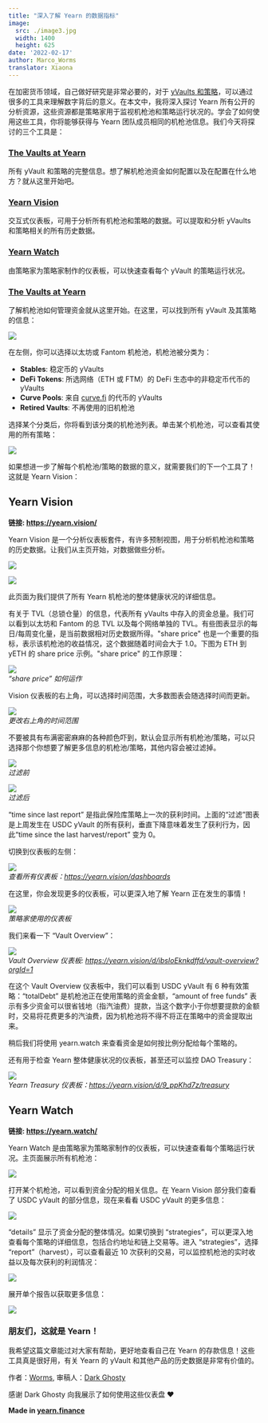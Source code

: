 ```yaml
---
title: "深入了解 Yearn 的数据指标"
image:
  src: ./image3.jpg
  width: 1400
  height: 625
date: '2022-02-17'
author: Marco_Worms
translator: Xiaona
---
```


在加密货币领域，自己做好研究是非常必要的，对于 [yVaults 和策略](https://medium.com/iearn/yearn-finance-explained-what-are-vaults-and-strategies-96970560432)，可以通过很多的工具来理解数字背后的意义。在本文中，我将深入探讨  Yearn 所有公开的分析资源，这些资源都是策略家用于监视机枪池和策略运行状况的。学会了如何使用这些工具，你将能够获得与 Yearn 团队成员相同的机枪池信息。我们今天将探讨的三个工具是：

### **[The Vaults at Yearn](https://vaults.yearn.finance/)**

所有 yVault 和策略的完整信息。想了解机枪池资金如何配置以及在配置在什么地方？就从这里开始吧。

### **[Yearn Vision](https://yearn.vision/)**

交互式仪表板，可用于分析所有机枪池和策略的数据。可以提取和分析 yVaults 和策略相关的所有历史数据。

### **[Yearn Watch](https://yearn.watch/)**

由策略家为策略家制作的仪表板，可以快速查看每个 yVault 的策略运行状况。

### **[The Vaults at Yearn](https://vaults.yearn.finance/)**

了解机枪池如何管理资金就从这里开始。在这里，可以找到所有 yVault 及其策略的信息：

![](./image1.jpg?w=1211&h=733)

在左侧，你可以选择以太坊或 Fantom 机枪池，机枪池被分类为：

- **Stables**: 稳定币的 yVaults
- **DeFi Tokens**: 所选网络（ETH 或 FTM）的 DeFi 生态中的非稳定币代币的 yVaults
- **Curve Pools**: 来自 [curve.fi](https://curve.fi/) 的代币的 yVaults
- **Retired Vaults**: 不再使用的旧机枪池

选择某个分类后，你将看到该分类的机枪池列表。单击某个机枪池，可以查看其使用的所有策略：

![](./image2.jpg?w=897&h=856)

如果想进一步了解每个机枪池/策略的数据的意义，就需要我们的下一个工具了！这就是 Yearn Vision：

## **Yearn Vision**

**链接: https://yearn.vision/**

Yearn Vision 是一个分析仪表板套件，有许多预制视图，用于分析机枪池和策略的历史数据。让我们从主页开始，对数据做些分析。

![](./image3.jpg?w=1400&h=625)

![](./image4.jpg?w=1400&h=445)

此页面为我们提供了所有 Yearn 机枪池的整体健康状况的详细信息。

有关于 TVL（总锁仓量）的信息，代表所有 yVaults 中存入的资金总量。我们可以看到以太坊和 Fantom 的总 TVL 以及每个网络单独的 TVL。有些图表显示的每日/每周变化量，是当前数据相对历史数据所得。"share price" 也是一个重要的指标，表示该机枪池的收益情况，这个数据随着时间会大于 1.0。下图为 ETH 到 yETH 的 share price 示例。"share price" 的工作原理：

![](./image5.jpg?w=1400&h=849)\
*“share price” 如何运作*

Vision 仪表板的右上角，可以选择时间范围，大多数图表会随选择时间而更新。

![](./image6.jpg?w=226&h=469)\
*更改右上角的时间范围*

不要被具有布满密密麻麻的各种颜色吓到，默认会显示所有机枪池/策略，可以只选择那个你想要了解更多信息的机枪池/策略，其他内容会被过滤掉。

![](./image7.jpg?w=884&h=231)\
*过滤前*

![](./image8.jpg?w=895&h=258)\
*过滤后*

“time since last report” 是指此保险库策略上一次的获利时间。上面的“过滤”图表是上周发生在 USDC yVault 的所有获利，垂直下降意味着发生了获利行为，因此“time since the last harvest/report” 变为 0。

切换到仪表板的左侧：

![](./image9.jpg?w=225&h=221)\
*查看所有仪表板：https://yearn.vision/dashboards*

在这里，你会发现更多的仪表板，可以更深入地了解 Yearn 正在发生的事情！

![](./image10.jpg?w=1395&h=565)\
*策略家使用的仪表板*

我们来看一下 “Vault Overview”：

![](./image11.jpg?w=1400&h=640)\
*Vault Overview 仪表板: https://yearn.vision/d/ibsIoEknkdffd/vault-overview?orgId=1*

在这个 Vault Overview 仪表板中，我们可以看到 USDC yVault 有 6 种有效策略：“totalDebt” 是机枪池正在使用策略的资金金额，“amount of free funds” 表示有多少资金可以很省钱地（指汽油费）提款，当这个数字小于你想要提款的金额时，交易将花费更多的汽油费，因为机枪池将不得不将正在策略中的资金提取出来。

稍后我们将使用 yearn.watch 来查看资金是如何按比例分配给每个策略的。

还有用于检查 Yearn 整体健康状况的仪表板，甚至还可以监控 DAO Treasury：

![](./image12.jpg?w=1363&h=201)\
*Yearn Treasury 仪表板：https://yearn.vision/d/9_ppKhd7z/treasury*

## **Yearn Watch**

**链接: https://yearn.watch/**

Yearn Watch 是由策略家为策略家制作的仪表板，可以快速查看每个策略运行状况。主页面展示所有机枪池：

![](./image13.jpg?w=1255&h=799)

打开某个机枪池，可以看到资金分配的相关信息。在 Yearn Vision 部分我们查看了 USDC yVault 的部分信息，现在来看看 USDC yVault 的更多信息：

![](./image14.jpg?w=855&h=855)

“details” 显示了资金分配的整体情况。如果切换到 “strategies”，可以更深入地查看每个策略的详细信息，包括合约地址和链上交易等。进入 “strategies”，选择 “report”（harvest），可以查看最近 10 次获利的交易，可以监控机枪池的实时收益以及每次获利的利润情况：

![](./image15.jpg?w=1253&h=759)

展开单个报告以获取更多信息：

![](./image16.jpg?w=1157&h=415)

### **朋友们，这就是 Yearn！**

我希望这篇文章能过对大家有帮助，更好地查看自己在 Yearn 的存款信息！这些工具真是很好用，有关 Yearn 的 yVault 和其他产品的历史数据是非常有价值的。

作者：[Worms](https://twitter.com/MarcoWorms), 审稿人：[Dark Ghosty](https://github.com/DarkGhost7)

感谢 Dark Ghosty 向我展示了如何使用这些仪表盘 ❤

**Made in [yearn.finance](https://yearn.finance/)**